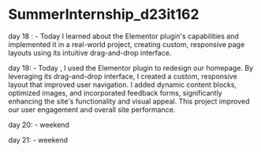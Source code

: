 # SummerInternship_d23it162

day 18 : - Today I learned about the Elementor plugin's capabilities and implemented it in a real-world project, creating custom, responsive page layouts using its intuitive drag-and-drop interface.

day 19:  - Today , I used the Elementor plugin to redesign our homepage. By leveraging its drag-and-drop interface, I created a custom, responsive layout that improved user navigation. I added dynamic content blocks, 
         optimized images, and incorporated feedback forms, significantly enhancing the site's functionality and visual appeal. This project improved our user engagement and overall site performance.

day 20: - weekend 

day 21: - weekend 
         
